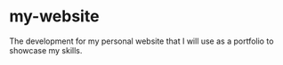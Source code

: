 # my-website
The development for my personal website that I will use as a portfolio to showcase my skills.
